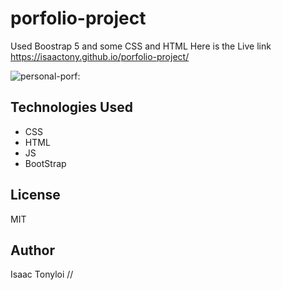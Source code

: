 # porfolio-project
Used Boostrap 5 and some CSS and HTML Here is the Live link https://isaactony.github.io/porfolio-project/


![personal-porf](https://user-images.githubusercontent.com/59682377/202986561-1c83e089-fd1b-4ca6-a74b-a225f311a03c.png): 

## Technologies Used
- CSS
- HTML
- JS
- BootStrap

## License
MIT


## Author
Isaac Tonyloi
//
